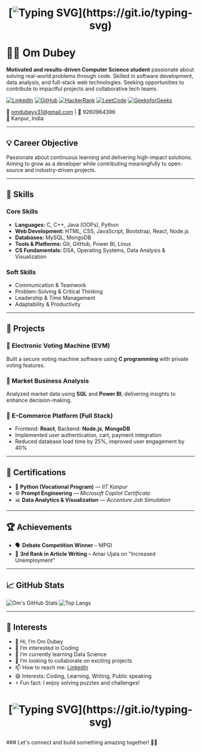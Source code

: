 <div align="center">
    <h1>

[![Typing SVG](https://readme-typing-svg.demolab.com/?font=Jersey+10&size=30&pause=1000&center=true&random=false&width=439&lines=Welcome+to+My+GitHub+Profile;+I+am+a+Software+Engineer;Turning+idea+into+code.;Pushing+Boundaries+and+Solving+Problems.;Fluent+in+Cpp+,+Python+and+Java;Let%27s+Connect+and+Build+Career.)](https://git.io/typing-svg)

</h1>
</div>


# 👨‍💻 Om Dubey

**Motivated and results-driven Computer Science student** passionate about solving real-world problems through code. Skilled in software development, data analysis, and full-stack web technologies. Seeking opportunities to contribute to impactful projects and collaborative tech teams.

[![LinkedIn](https://img.shields.io/badge/LinkedIn-Profile-blue)](https://www.linkedin.com/in/om-dubey-887603292/)
[![GitHub](https://img.shields.io/badge/GitHub-omdubey31-black)](https://github.com/omdubey31)
[![HackerRank](https://img.shields.io/badge/HackerRank-omdubeyy31-brightgreen)](https://www.hackerrank.com/profile/omdubeyy31)
[![LeetCode](https://img.shields.io/badge/LeetCode-OmDubey11-orange)](https://leetcode.com/u/OmDubey11/)
[![GeeksforGeeks](https://img.shields.io/badge/GFG-Profile-success)](https://www.geeksforgeeks.org/user/omdubez2u7/)

📧 omdubeyy31@gmail.com | 📱 9260964396  
📍 Kanpur, India

---

## 💡 Career Objective

Passionate about continuous learning and delivering high-impact solutions. Aiming to grow as a developer while contributing meaningfully to open-source and industry-driven projects.

---

## 🧠 Skills

### Core Skills
- **Languages:** C, C++, Java (OOPs), Python
- **Web Development:** HTML, CSS, JavaScript, Bootstrap, React, Node.js
- **Databases:** MySQL, MongoDB
- **Tools & Platforms:** Git, GitHub, Power BI, Linux
- **CS Fundamentals:** DSA, Operating Systems, Data Analysis & Visualization

### Soft Skills
- Communication & Teamwork  
- Problem-Solving & Critical Thinking  
- Leadership & Time Management  
- Adaptability & Productivity  

---

## 🚀 Projects

### 🔹 Electronic Voting Machine (EVM)
Built a secure voting machine software using **C programming** with private voting features.

### 🔹 Market Business Analysis
Analyzed market data using **SQL** and **Power BI**, delivering insights to enhance decision-making.

### 🔹 E-Commerce Platform (Full Stack)
- Frontend: **React**, Backend: **Node.js**, **MongoDB**
- Implemented user authentication, cart, payment integration
- Reduced database load time by 25%, improved user engagement by 40%

---

## 📜 Certifications

- 🐍 **Python (Vocational Program)** — *IIT Kanpur*
- ⚙️ **Prompt Engineering** — *Microsoft Copilot Certificate*
- 📊 **Data Analytics & Visualization** — *Accenture Job Simulation*

---

## 🏆 Achievements

- 🗣️ **Debate Competition Winner** – MPGI
- 📰 **3rd Rank in Article Writing** – Amar Ujala on "Increased Unemployment"

---

## 📈 GitHub Stats

![Om's GitHub Stats](https://github-readme-stats.vercel.app/api?username=omdubey31&show_icons=true&theme=tokyonight)
![Top Langs](https://github-readme-stats.vercel.app/api/top-langs/?username=omdubey31&layout=compact&theme=tokyonight)

---

## 🌟 Interests
  - 👋 Hi, I’m Om Dubey
  - 👀 I’m interested in Coding
  - 🌱 I’m currently learning Data Science
  - 💞 I’m looking to collaborate on exciting projects
  - 📫 How to reach me: [LinkedIn](https://www.linkedin.com/in/om-dubey-887603292/)
  - 😄 Interests: Coding, Learning, Writing, Public speaking
  - ⚡ Fun fact: I enjoy solving puzzles and challenges!



<div align="center">
<h1>

[![Typing SVG](https://readme-typing-svg.demolab.com?font=Jersey+M54&pause=1000&color=FDB60D&width=435&lines=Thanks+for+visiting+my+profile!)](https://git.io/typing-svg)

</h1>
</div>
### Let's connect and build something amazing together! 💼✨
